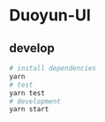 # Duoyun-UI

## develop

```bash
# install dependencies
yarn
# test
yarn test
# development
yarn start
```
